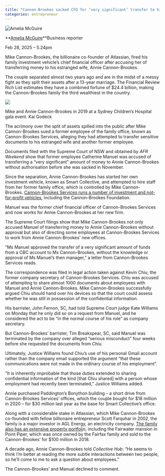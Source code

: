 ```yaml
---
title: "Cannon-Brookes sacked CFO for ‘very significant’ transfer to his wife"
categories: entrepreneur
---
```


![Amelia McGuire](https://static.ffx.io/images/$width_140%2C$height_140/t_crop_fill%2Cq_auto:best%2Cfl_any_format/1833291805405f693e4e36044a79607933340406)

**[Amelia McGuire](https://www.afr.com/by/amelia-mcguire-p4yvpi)**Business reporter

Feb 28, 2025 – 5.24pm

Mike Cannon-Brookes, the billionaire co-founder of Atlassian, fired his family investment vehicle’s chief financial officer after accusing her of transferring money to his estranged wife, Annie Cannon-Brookes.

The couple separated almost two years ago and are in the midst of a messy fight as they split their assets after a 13-year marriage. The Financial Review Rich List estimates they have a combined fortune of $24.4 billion, making the Cannon-Brookes family the third wealthiest in the country.

![](https://static.ffx.io/images/$zoom_0.378%2C$multiply_3%2C$ratio_1.5%2C$width_756%2C$x_0%2C$y_80/t_crop_custom/c_scale%2Cw_620%2Cq_88%2Cf_auto/5f90c456c7c6b2ce088e33b8ddeaa9fab26109db)

Mike and Annie Cannon-Brookes in 2019 at a Sydney Children’s Hospital gala event. Kai Godeck

The acrimony over the split of assets spilled into the public after Mike Cannon-Brookes sued a former employee of the family office, known as Cannon-Brookes Services, alleging they had attempted to transfer sensitive documents to his estranged wife and another former employee.

Documents filed with the Supreme Court of NSW and obtained by _AFR Weekend_ show that former employee Catherine Manuel was accused of transferring a “very significant” amount of money to Annie Cannon-Brookes without authorisation before she was sacked in November.

Since the separation, Annie Cannon-Brookes has started her own investment vehicle, known as Smart Collective, and attempted to hire staff from her former family office, which is controlled by Mike Cannon-Brookes. [Cannon-Brookes Services runs a number of investment and not-for-profit vehicles](https://www.afr.com/link/follow-20180101-p59yat), including the Cannon-Brookes Foundation.

Manuel was the former chief financial officer of Cannon-Brookes Services and now works for Annie Cannon-Brookes at her new firm.

The Supreme Court filings show that Mike Cannon-Brookes not only accused Manuel of transferring money to Annie Cannon-Brookes without approval but also of directing some employees at Cannon-Brookes Services to work from Annie Cannon-Brookes’ new offices.

“Ms Manuel approved the transfer of a very significant amount of funds from a CBC account to Ms Cannon-Brookes, without the knowledge or approval of Ms Manuel’s then manager,” a letter from Cannon-Brookes Services reads.

The correspondence was filed in legal action taken against Kevin Chiu, the former company secretary of Cannon-Brookes Services. Chiu was accused of attempting to share almost 1000 documents about employees with Manuel and Annie Cannon-Brookes. Mike Cannon-Brookes successfully argued Chiu should hand over his devices so that the court could assess whether he was still in possession of the confidential information.

His barrister, John Fernon, SC, had told Supreme Court judge Kate Williams on Monday that he only did so on a request from Manuel, and he considered the act to be “in the normal course of his role” as company secretary.

But Cannon-Brookes’ barrister, Tim Breakspear, SC, said Manuel was terminated by the company over alleged “serious misconduct” four weeks before she requested the documents from Chiu.

Ultimately, Justice Williams found Chiu’s use of his personal Gmail account rather than the company email supported the argument “that these communications were not made in the ordinary course of his employment”.

“It is inherently improbable that those duties extended to sharing confidential information of the kind [that Chiu shared] with a person whose employment had recently been terminated,” Justice Williams added.

Annie purchased Paddington’s Bonython building – a short drive from Cannon-Brookes Services’ offices, which the couple bought for $18 million in 2020 – for $30 million last year as the base for Smart Collective’s office.

Along with a considerable stake in Atlassian, which Mike Cannon-Brookes co-founded with fellow billionaire entrepreneur Scott Farquhar in 2002, the family is a major investor in AGL Energy, an electricity company. [The family also has an extensive property portfoli](https://www.afr.com/link/follow-20180101-p5dqjh)o, including the Fairwater mansion in Point Piper, which was once owned by the Fairfax family and sold to the Cannon-Brookes’ for $100 million in 2018.

A decade ago, Annie Cannon-Brookes told _Collective Hub_: “He seems to think I’m better at reading the more subtle interactions between two people, so he’ll come to me to ask a question about employees.”

The Cannon-Brookes’ and Manual declined to comment.
